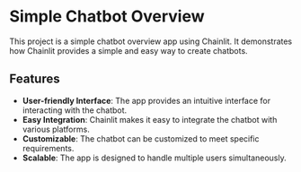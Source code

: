 # Simple Chatbot Overview

This project is a simple chatbot overview app using Chainlit. It demonstrates how Chainlit provides a simple and easy way to create chatbots.

## Features

- **User-friendly Interface**: The app provides an intuitive interface for interacting with the chatbot.
- **Easy Integration**: Chainlit makes it easy to integrate the chatbot with various platforms.
- **Customizable**: The chatbot can be customized to meet specific requirements.
- **Scalable**: The app is designed to handle multiple users simultaneously.
